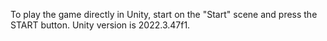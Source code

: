To play the game directly in Unity, start on the "Start" scene and press the START button.
Unity version is 2022.3.47f1.

